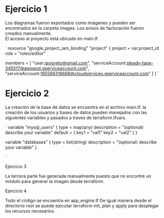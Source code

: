 # Ejercicio 1
Los diagramas fueron exportados como imágenes  y pueden ser encontrados en la carpeta images.
Los avisos de facturación fueron creados manualmente.<br>
El acceso al proyecto está ubicado en main.tf <br>

`
resource "google_project_iam_binding" "project" {
  project = var.project_id
  role    = "roles/editor"

  members = [
    "user:javioreto@gmail.com",
    "serviceAccount:steady-tape-345517@appspot.gserviceaccount.com",
    "serviceAccount:195566316688@cloudservices.gserviceaccount.com"
  ]
}
`

# Ejercicio 2
La creación de la base de datos se encuentra en el archivo main.tf.
la creación de los usuarios y bases de datos pueden manejados con las siguientes variables y pasados a traves de terraform.tfvars.

` 
variable "mysql_users" {
  type        = map(any)
  description = "(optional) describe your variable"
  default = {
    key1 = "val1"
    key2 = "val2"
  }
}

variable "databases" {
  type        = list(string)
  description = "(optional) describe your variable"
}

`

Ejercicio 3

La tercera parte fue generada manualmente puesto que no encontré un módulo para generar la imagen desde terraform.

Ejercicio 4

Todo el código se encuentra en app_engine.tf
De igual manera desde el directorio root se puede ejecutar terraform init, plan y apply para desplegar los recursos necesarios.
